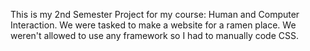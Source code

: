 This is my 2nd Semester Project for my course: Human and Computer Interaction. We were tasked to make a website for a ramen place. 
We weren't allowed to use any framework so I had to manually code CSS. 
